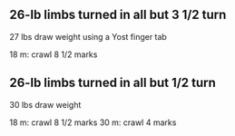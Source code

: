 ## 26-lb limbs turned in all but 3 1/2 turn
27 lbs draw weight
using a Yost finger tab

18 m: crawl 8 1/2 marks

## 26-lb limbs turned in all but 1/2 turn
30 lbs draw weight

18 m: crawl 8 1/2 marks
30 m: crawl 4 marks
